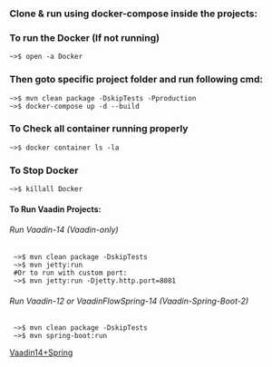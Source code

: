 ### Clone & run using docker-compose inside the projects:

### To run the Docker (If not running)

    ~>$ open -a Docker

### Then goto specific project folder and run following cmd:

    ~>$ mvn clean package -DskipTests -Pproduction
    ~>$ docker-compose up -d --build

### To Check all container running properly
    ~>$ docker container ls -la

### To Stop Docker
    ~>$ killall Docker

#### To Run Vaadin Projects:
###### Run Vaadin-14 (Vaadin-only)

     ~>$ mvn clean package -DskipTests
     ~>$ mvn jetty:run
     #Or to run with custom port:
     ~>$ mvn jetty:run -Djetty.http.port=8081
      
###### Run Vaadin-12 or VaadinFlowSpring-14 (Vaadin-Spring-Boot-2)
     ~>$ mvn clean package -DskipTests
     ~>$ mvn spring-boot:run

[Vaadin14+Spring](https://vaadin.com/docs/flow/spring/tutorial-spring-basic.html)